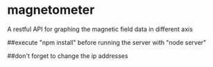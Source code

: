 # magnetometer
A restful API for graphing the magnetic field data in different axis

##execute "npm install" before running the server with "node server"

##don't forget to change the ip addresses
